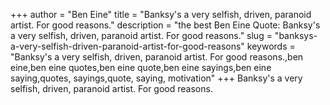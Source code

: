 +++
author = "Ben Eine"
title = "Banksy's a very selfish, driven, paranoid artist. For good reasons."
description = "the best Ben Eine Quote: Banksy's a very selfish, driven, paranoid artist. For good reasons."
slug = "banksys-a-very-selfish-driven-paranoid-artist-for-good-reasons"
keywords = "Banksy's a very selfish, driven, paranoid artist. For good reasons.,ben eine,ben eine quotes,ben eine quote,ben eine sayings,ben eine saying,quotes, sayings,quote, saying, motivation"
+++
Banksy's a very selfish, driven, paranoid artist. For good reasons.
